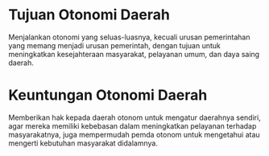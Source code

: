 # Tujuan Otonomi Daerah
Menjalankan otonomi yang seluas-luasnya, kecuali urusan pemerintahan yang memang menjadi urusan pemerintah, dengan tujuan untuk meningkatkan kesejahteraan masyarakat, pelayanan umum, dan daya saing daerah.

# Keuntungan Otonomi Daerah
Memberikan hak kepada daerah otonom untuk mengatur daerahnya sendiri, agar mereka memiliki kebebasan dalam meningkatkan pelayanan terhadap masyarakatnya, juga mempermudah pemda otonom untuk mengetahui atau mengerti kebutuhan masyarakat didalamnya.
